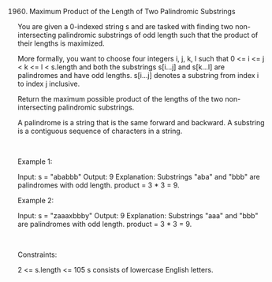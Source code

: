 1960. Maximum Product of the Length of Two Palindromic Substrings

You are given a 0-indexed string s and are tasked with finding two non-intersecting palindromic substrings of odd length such that the product of their lengths is maximized.

More formally, you want to choose four integers i, j, k, l such that 0 <= i <= j < k <= l < s.length and both the substrings s[i...j] and s[k...l] are palindromes and have odd lengths. s[i...j] denotes a substring from index i to index j inclusive.

Return the maximum possible product of the lengths of the two non-intersecting palindromic substrings.

A palindrome is a string that is the same forward and backward. A substring is a contiguous sequence of characters in a string.

 

Example 1:

Input: s = "ababbb"
Output: 9
Explanation: Substrings "aba" and "bbb" are palindromes with odd length. product = 3 * 3 = 9.


Example 2:

Input: s = "zaaaxbbby"
Output: 9
Explanation: Substrings "aaa" and "bbb" are palindromes with odd length. product = 3 * 3 = 9.


 

Constraints:

2 <= s.length <= 105
s consists of lowercase English letters.